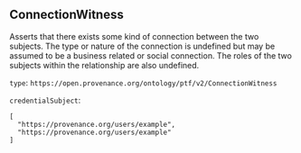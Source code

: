 ## ConnectionWitness

Asserts that there exists some kind of connection between the two subjects. The type or nature of the connection is undefined but may be assumed to be a business related or social connection. The roles of the two subjects within the relationship are also undefined.

`type`: `https://open.provenance.org/ontology/ptf/v2/ConnectionWitness`

`credentialSubject`:

```
[
  "https://provenance.org/users/example",
  "https://provenance.org/users/example"
]
```